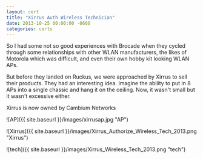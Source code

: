 ```yaml
---
layout: cert
title: "Xirrus Auth Wireless Technician"
date: 2013-10-25 00:00:00 -0600
categories: certs
---
```

So I had some not so good experiences with Brocade when they cycled through some relationships with other WLAN manufacturers, the likes of Motorola which was difficult, and even their own hobby kit looking WLAN APs.  

But before they landed on Ruckus, we were approached by Xirrus to sell their products.  They had an interesting idea.  Imagine the ability to put in 8 APs into a single chassic and hang it on the ceiling.  Now, it wasn't small but it wasn't excessive either.  

Xirrus is now owned by Cambium Networks

![AP]({{ site.baseurl }}/images/xirrusap.jpg "AP")

![Xirrus]({{ site.baseurl }}/images/Xirrus_Authorize_Wireless_Tech_2013.png "Xirrus")

![tech]({{ site.baseurl }}/images/Xirrus_Wireless_Tech_2013.png "tech")
